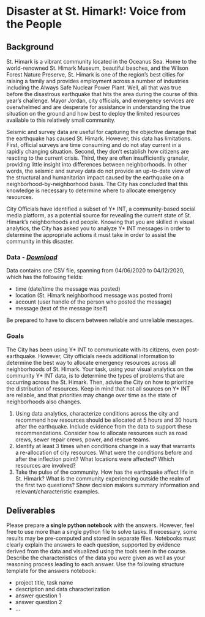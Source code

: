 # Disaster at St. Himark!: Voice from the People
## Background
St. Himark is a vibrant community located in the Oceanus Sea. Home to the world-renowned St. Himark Museum, beautiful beaches, and the Wilson Forest Nature Preserve, St. Himark is one of the region’s best cities for raising a family and provides employment across a number of industries including the Always Safe Nuclear Power Plant. Well, all that was true before the disastrous earthquake that hits the area during the course of this year’s challenge. Mayor Jordan, city officials, and emergency services are overwhelmed and are desperate for assistance in understanding the true situation on the ground and how best to deploy the limited resources available to this relatively small community.

Seismic and survey data are useful for capturing the objective damage that the earthquake has caused St. Himark. However, this data has limitations. First, official surveys are time consuming and do not stay current in a rapidly changing situation. Second, they don’t establish how citizens are reacting to the current crisis. Third, they are often insufficiently granular, providing little insight into differences between neighborhoods. In other words, the seismic and survey data do not provide an up-to-date view of the structural and humanitarian impact caused by the earthquake on a neighborhood-by-neighborhood basis. The City has concluded that this knowledge is necessary to determine where to allocate emergency resources.

City Officials have identified a subset of Y* INT, a community-based social media platform, as a potential source for revealing the current state of St. Himark’s neighborhoods and people. Knowing that you are skilled in visual analytics, the City has asked you to analyze Y* INT messages in order to determine the appropriate actions it must take in order to assist the community in this disaster.

### Data - *[Download](https://github.com/emmanueliarussi/DataScienceCapstone/raw/master/7_FinalProjects/DisasterStHimarkVoicePeople/data.zip)*


Data contains one CSV file, spanning from 04/06/2020 to 04/12/2020, which has the following fields:

- time (date/time the message was posted)
- location (St. Himark neighborhood message was posted from)
- account (user handle of the person who posted the message)
- message (text of the message itself)

Be prepared to have to discern between reliable and unreliable messages.

### Goals
The City has been using Y* INT to communicate with its citizens, even post-earthquake. However, City officials needs additional information to determine the best way to allocate emergency resources across all neighborhoods of St. Himark. Your task, using your visual analytics on the community Y* INT data, is to determine the types of problems that are occurring across the St. Himark. Then, advise the City on how to prioritize the distribution of resources. Keep in mind that not all sources on Y* INT are reliable, and that priorities may change over time as the state of neighborhoods also changes.

1. Using data analytics, characterize conditions across the city and recommend how resources should be allocated at 5 hours and 30 hours after the earthquake. Include evidence from the data to support these recommendations. Consider how to allocate resources such as road crews, sewer repair crews, power, and rescue teams. 
2. Identify at least 3 times when conditions change in a way that warrants a re-allocation of city resources. What were the conditions before and after the inflection point? What locations were affected? Which resources are involved? 
3. Take the pulse of the community. How has the earthquake affect life in St. Himark? What is the community experiencing outside the realm of the first two questions? Show decision makers summary information and relevant/characteristic examples. 

## Deliverables

Please prepare __a single python notebook__ with the answers. However, feel free to use more than a single python file to solve tasks. If necessary, some results may be pre-computed and stored in separate files. Notebooks must clearly explain the answers to each question, supported by evidence derived from the data and visualized using the tools seen in the course. Describe the characteristics of the data you were given as well as your reasoning process leading to each answer. Use the following structure template for the answers notebook:

- project title, task name
- description and data characterization 
- answer question 1
- answer question 2
- ...
